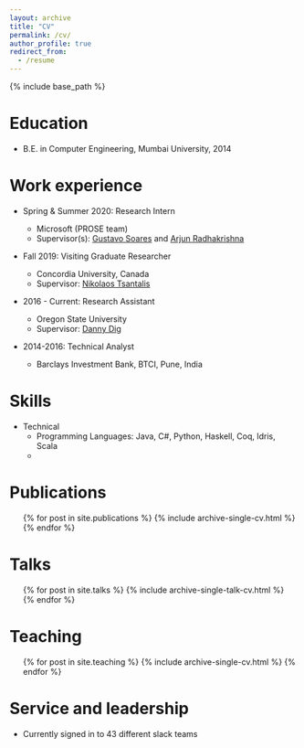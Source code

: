 ```yaml
---
layout: archive
title: "CV"
permalink: /cv/
author_profile: true
redirect_from:
  - /resume
---
```


{% include base_path %}

Education
======
* B.E. in Computer Engineering, Mumbai University, 2014

Work experience
======
* Spring & Summer 2020: Research Intern
  * Microsoft (PROSE team)
  * Supervisor(s): [Gustavo Soares](https://gustavoasoares.github.io/) and [Arjun Radhakrishna](https://arjunradhakrishna.github.io/)

* Fall 2019: Visiting Graduate Researcher
  * Concordia University, Canada
  * Supervisor: [Nikolaos Tsantalis](https://users.encs.concordia.ca/~nikolaos/)

* 2016 - Current: Research Assistant
  * Oregon State University
  * Supervisor: [Danny Dig](https://danny.cs.colorado.edu/)

* 2014-2016: Technical Analyst
  * Barclays Investment Bank, BTCI, Pune, India

Skills
======
* Technical
  * Programming Languages: Java, C#, Python, Haskell, Coq, Idris, Scala
  * 

Publications
======
  <ul>{% for post in site.publications %}
    {% include archive-single-cv.html %}
  {% endfor %}</ul>
  
Talks
======
  <ul>{% for post in site.talks %}
    {% include archive-single-talk-cv.html %}
  {% endfor %}</ul>
  
Teaching
======
  <ul>{% for post in site.teaching %}
    {% include archive-single-cv.html %}
  {% endfor %}</ul>
  
Service and leadership
======
* Currently signed in to 43 different slack teams
